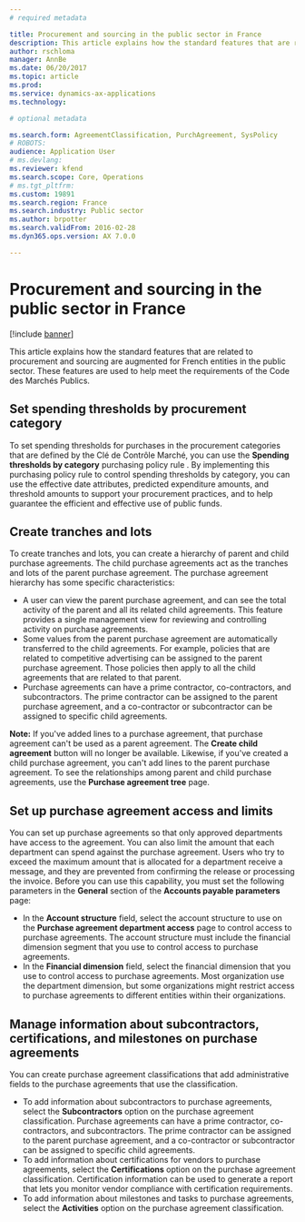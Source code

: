 ```yaml
---
# required metadata

title: Procurement and sourcing in the public sector in France
description: This article explains how the standard features that are related to procurement and sourcing are augmented for French entities in the public sector. These features are used to help meet the requirements of the Code des Marchés Publics. 
author: rschloma
manager: AnnBe
ms.date: 06/20/2017
ms.topic: article
ms.prod: 
ms.service: dynamics-ax-applications
ms.technology: 

# optional metadata

ms.search.form: AgreementClassification, PurchAgreement, SysPolicy
# ROBOTS: 
audience: Application User
# ms.devlang: 
ms.reviewer: kfend
ms.search.scope: Core, Operations
# ms.tgt_pltfrm: 
ms.custom: 19891
ms.search.region: France
ms.search.industry: Public sector
ms.author: brpotter
ms.search.validFrom: 2016-02-28
ms.dyn365.ops.version: AX 7.0.0

---
```


# Procurement and sourcing in the public sector in France

[!include [banner](../includes/banner.md)]

This article explains how the standard features that are related to procurement and sourcing are augmented for French entities in the public sector. These features are used to help meet the requirements of the Code des Marchés Publics. 

Set spending thresholds by procurement category
-----------------------------------------------

To set spending thresholds for purchases in the procurement categories that are defined by the Clé de Contrôle Marché, you can use the **Spending thresholds by category** purchasing policy rule . By implementing this purchasing policy rule to control spending thresholds by category, you can use the effective date attributes, predicted expenditure amounts, and threshold amounts to support your procurement practices, and to help guarantee the efficient and effective use of public funds.

## Create tranches and lots
To create tranches and lots, you can create a hierarchy of parent and child purchase agreements. The child purchase agreements act as the tranches and lots of the parent purchase agreement. The purchase agreement hierarchy has some specific characteristics:

-   A user can view the parent purchase agreement, and can see the total activity of the parent and all its related child agreements. This feature provides a single management view for reviewing and controlling activity on purchase agreements.
-   Some values from the parent purchase agreement are automatically transferred to the child agreements. For example, policies that are related to competitive advertising can be assigned to the parent purchase agreement. Those policies then apply to all the child agreements that are related to that parent.
-   Purchase agreements can have a prime contractor, co-contractors, and subcontractors. The prime contractor can be assigned to the parent purchase agreement, and a co-contractor or subcontractor can be assigned to specific child agreements.

**Note:** If you've added lines to a purchase agreement, that purchase agreement can't be used as a parent agreement. The **Create child agreement** button will no longer be available. Likewise, if you've created a child purchase agreement, you can't add lines to the parent purchase agreement. To see the relationships among parent and child purchase agreements, use the **Purchase agreement tree** page.

## Set up purchase agreement access and limits
You can set up purchase agreements so that only approved departments have access to the agreement. You can also limit the amount that each department can spend against the purchase agreement. Users who try to exceed the maximum amount that is allocated for a department receive a message, and they are prevented from confirming the release or processing the invoice. Before you can use this capability, you must set the following parameters in the **General** section of the **Accounts payable parameters** page:

-   In the **Account structure** field, select the account structure to use on the **Purchase agreement department access** page to control access to purchase agreements. The account structure must include the financial dimension segment that you use to control access to purchase agreements.
-   In the **Financial dimension** field, select the financial dimension that you use to control access to purchase agreements. Most organization use the department dimension, but some organizations might restrict access to purchase agreements to different entities within their organizations.

## Manage information about subcontractors, certifications, and milestones on purchase agreements
You can create purchase agreement classifications that add administrative fields to the purchase agreements that use the classification.

-   To add information about subcontractors to purchase agreements, select the **Subcontractors** option on the purchase agreement classification.  Purchase agreements can have a prime contractor, co-contractors, and subcontractors. The prime contractor can be assigned to the parent purchase agreement, and a co-contractor or subcontractor can be assigned to specific child agreements.
-   To add information about certifications for vendors to purchase agreements, select the **Certifications** option on the purchase agreement classification. Certification information can be used to generate a report that lets you monitor vendor compliance with certification requirements.
-   To add information about milestones and tasks to purchase agreements, select the **Activities** option on the purchase agreement classification.





